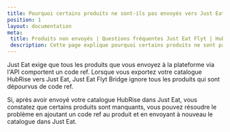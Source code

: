 ```yaml
---
title: Pourquoi certains produits ne sont-ils pas envoyés vers Just Eat ?
position: 1
layout: documentation
meta:
 title: Produits non envoyés | Questions fréquentes Just Eat Flyt | HubRise
 description: Cette page explique pourquoi certains produits ne sont pas envoyés à Just Eat lorsque vous envoyez le catalogue sur la plateforme.
---
```


Just Eat exige que tous les produits que vous envoyez à la plateforme via l'API comportent un code ref. Lorsque vous exportez votre catalogue HubRise vers Just Eat, Just Eat Flyt Bridge ignore tous les produits qui sont dépourvus de code ref.

Si, après avoir envoyé votre catalogue HubRise dans Just Eat, vous constatez que certains produits sont manquants, vous pouvez résoudre le problème en ajoutant un code ref au produit et en envoyant à nouveau le catalogue dans Just Eat.
